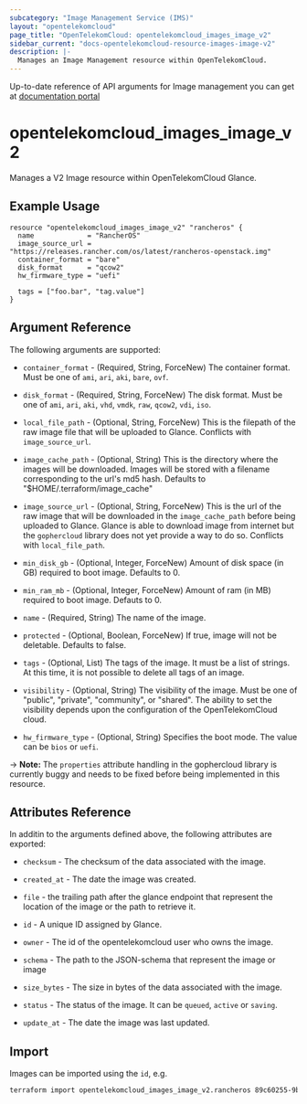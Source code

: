 ```yaml
---
subcategory: "Image Management Service (IMS)"
layout: "opentelekomcloud"
page_title: "OpenTelekomCloud: opentelekomcloud_images_image_v2"
sidebar_current: "docs-opentelekomcloud-resource-images-image-v2"
description: |-
  Manages an Image Management resource within OpenTelekomCloud.
---
```


Up-to-date reference of API arguments for Image management you can get at
[documentation portal](https://docs.otc.t-systems.com/image-management-service/api-ref/native_openstack_apis/image_native_openstack_apis)

# opentelekomcloud_images_image_v2

Manages a V2 Image resource within OpenTelekomCloud Glance.

## Example Usage

```hcl
resource "opentelekomcloud_images_image_v2" "rancheros" {
  name             = "RancherOS"
  image_source_url = "https://releases.rancher.com/os/latest/rancheros-openstack.img"
  container_format = "bare"
  disk_format      = "qcow2"
  hw_firmware_type = "uefi"

  tags = ["foo.bar", "tag.value"]
}
```

## Argument Reference

The following arguments are supported:

* `container_format` - (Required, String, ForceNew) The container format. Must be one of
  `ami`, `ari`, `aki`, `bare`, `ovf`.

* `disk_format` - (Required, String, ForceNew) The disk format. Must be one of
  `ami`, `ari`, `aki`, `vhd`, `vmdk`, `raw`, `qcow2`, `vdi`, `iso`.

* `local_file_path` - (Optional, String, ForceNew) This is the filepath of the raw image file
  that will be uploaded to Glance. Conflicts with `image_source_url`.

* `image_cache_path` - (Optional, String) This is the directory where the images will
  be downloaded. Images will be stored with a filename corresponding to
  the url's md5 hash. Defaults to "$HOME/.terraform/image_cache"

* `image_source_url` - (Optional, String, ForceNew) This is the url of the raw image that will
  be downloaded in the `image_cache_path` before being uploaded to Glance.
  Glance is able to download image from internet but the `gophercloud` library
  does not yet provide a way to do so.
  Conflicts with `local_file_path`.

* `min_disk_gb` - (Optional, Integer, ForceNew) Amount of disk space (in GB) required to boot image.
  Defaults to 0.

* `min_ram_mb` - (Optional, Integer, ForceNew) Amount of ram (in MB) required to boot image.
  Defauts to 0.

* `name` - (Required, String) The name of the image.

* `protected` - (Optional, Boolean, ForceNew) If true, image will not be deletable.
  Defaults to false.

* `tags` - (Optional, List) The tags of the image. It must be a list of strings.
  At this time, it is not possible to delete all tags of an image.

* `visibility` - (Optional, String) The visibility of the image. Must be one of
  "public", "private", "community", or "shared". The ability to set the
  visibility depends upon the configuration of the OpenTelekomCloud cloud.

* `hw_firmware_type` - (Optional, String) Specifies the boot mode. The value can be `bios` or `uefi`.

-> **Note:** The `properties` attribute handling in the gophercloud library is currently buggy
and needs to be fixed before being implemented in this resource.

## Attributes Reference

In additin to the arguments defined above, the following attributes are exported:

* `checksum` - The checksum of the data associated with the image.

* `created_at` - The date the image was created.


* `file` - the trailing path after the glance
  endpoint that represent the location of the image
  or the path to retrieve it.

* `id` - A unique ID assigned by Glance.

* `owner` - The id of the opentelekomcloud user who owns the image.

* `schema` - The path to the JSON-schema that represent
  the image or image

* `size_bytes` - The size in bytes of the data associated with the image.

* `status` - The status of the image. It can be `queued`, `active`
  or `saving`.

* `update_at` - The date the image was last updated.

## Import

Images can be imported using the `id`, e.g.

```sh
terraform import opentelekomcloud_images_image_v2.rancheros 89c60255-9bd6-460c-822a-e2b959ede9d2
```

